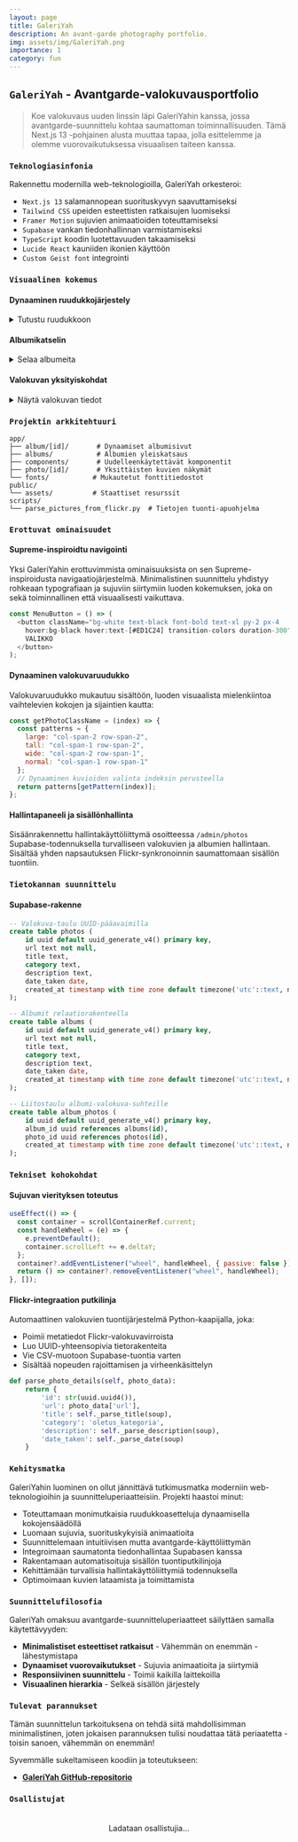 ```yaml
---
layout: page
title: GaleriYah
description: An avant-garde photography portfolio.
img: assets/img/GaleriYah.png
importance: 1
category: fun 
---
```


## `GaleriYah` - Avantgarde-valokuvausportfolio

> Koe valokuvaus uuden linssin läpi GaleriYahin kanssa, jossa avantgarde-suunnittelu kohtaa saumattoman toiminnallisuuden. Tämä Next.js 13 -pohjainen alusta muuttaa tapaa, jolla esittelemme ja olemme vuorovaikutuksessa visuaalisen taiteen kanssa.

### `Teknologiasinfonia`

Rakennettu modernilla web-teknologioilla, GaleriYah orkesteroi:
- `Next.js 13` salamannopean suorituskyvyn saavuttamiseksi
- `Tailwind CSS` upeiden esteettisten ratkaisujen luomiseksi
- `Framer Motion` sujuvien animaatioiden toteuttamiseksi
- `Supabase` vankan tiedonhallinnan varmistamiseksi
- `TypeScript` koodin luotettavuuden takaamiseksi
- `Lucide React` kauniiden ikonien käyttöön
- `Custom Geist font` integrointi

### `Visuaalinen kokemus`

#### Dynaaminen ruudukkojärjestely

<details>
    <summary>Tutustu ruudukkoon</summary>
    <div class="row justify-content-center">
        <div class="col-md-8">
            {% include figure.liquid path="assets/img/grid.jpg" title="Dynaaminen ruudukkojärjestely" class="img-fluid rounded z-depth-1" %}
        </div>
    </div>
    <div class="caption">
        Responsiivinen ruudukkojärjestelmä dynaamisella kokojen muutoksella ja elegantilla hover-efekteillä
    </div>
</details>

#### Albumikatselin

<details>
    <summary>Selaa albumeita</summary>
    <div class="row justify-content-center">
        <div class="col-md-8">
            {% include figure.liquid path="assets/img/albums.jpg" title="Albuminäkymä" class="img-fluid rounded z-depth-1" %}
        </div>
    </div>
    <div class="caption">
        Vaakasuunnassa vieritettävä albuminäkymä intuitiivisella hiiren rulla-navigoinnilla
    </div>
</details>

#### Valokuvan yksityiskohdat

<details>
    <summary>Näytä valokuvan tiedot</summary>
    <div class="row justify-content-center">
        <div class="col-md-8">
            {% include figure.liquid path="assets/img/photo.jpg" title="Valokuvan yksityiskohdat" class="img-fluid rounded z-depth-1" %}
        </div>
    </div>
    <div class="caption">
        Mukaansatempaava valokuvan katselukokemus metatiedoilla ja kuvauksilla
    </div>
</details>

### `Projektin arkkitehtuuri`

```
app/
├── album/[id]/       # Dynaamiset albumisivut
├── albums/           # Albumien yleiskatsaus
├── components/       # Uudelleenkäytettävät komponentit
├── photo/[id]/       # Yksittäisten kuvien näkymät
└── fonts/           # Mukautetut fonttitiedostot
public/
└── assets/          # Staattiset resurssit
scripts/
└── parse_pictures_from_flickr.py  # Tietojen tuonti-apuohjelma
```

### `Erottuvat ominaisuudet`

#### Supreme-inspiroidtu navigointi
Yksi GaleriYahin erottuvimmista ominaisuuksista on sen Supreme-inspiroidusta navigaatiojärjestelmä. Minimalistinen suunnittelu yhdistyy rohkeaan typografiaan ja sujuviin siirtymiin luoden kokemuksen, joka on sekä toiminnallinen että visuaalisesti vaikuttava.

```javascript
const MenuButton = () => (
  <button className="bg-white text-black font-bold text-xl py-2 px-4 
    hover:bg-black hover:text-[#ED1C24] transition-colors duration-300">
    VALIKKO
  </button>
);
```

#### Dynaaminen valokuvaruudukko
Valokuvaruudukko mukautuu sisältöön, luoden visuaalista mielenkiintoa vaihtelevien kokojen ja sijaintien kautta:

```javascript
const getPhotoClassName = (index) => {
  const patterns = {
    large: "col-span-2 row-span-2",
    tall: "col-span-1 row-span-2",
    wide: "col-span-2 row-span-1",
    normal: "col-span-1 row-span-1"
  };
  // Dynaaminen kuvioiden valinta indeksin perusteella
  return patterns[getPattern(index)];
};
```

#### Hallintapaneeli ja sisällönhallinta
Sisäänrakennettu hallintakäyttöliittymä osoitteessa `/admin/photos` Supabase-todennuksella turvalliseen valokuvien ja albumien hallintaan. Sisältää yhden napsautuksen Flickr-synkronoinnin saumattomaan sisällön tuontiin.

### `Tietokannan suunnittelu`

#### Supabase-rakenne
```sql
-- Valokuva-taulu UUID-pääavaimilla
create table photos (
    id uuid default uuid_generate_v4() primary key,
    url text not null,
    title text,
    category text,
    description text,
    date_taken date,
    created_at timestamp with time zone default timezone('utc'::text, now())
);

-- Albumit relaatiorakenteella
create table albums (
    id uuid default uuid_generate_v4() primary key,
    url text not null,
    title text,
    category text,
    description text,
    date_taken date,
    created_at timestamp with time zone default timezone('utc'::text, now())
);

-- Liitostaulu albumi-valokuva-suhteille
create table album_photos (
    id uuid default uuid_generate_v4() primary key,
    album_id uuid references albums(id),
    photo_id uuid references photos(id),
    created_at timestamp with time zone default timezone('utc'::text, now())
);
```

### `Tekniset kohokohdat`

#### Sujuvan vierityksen toteutus
```javascript
useEffect(() => {
  const container = scrollContainerRef.current;
  const handleWheel = (e) => {
    e.preventDefault();
    container.scrollLeft += e.deltaY;
  };
  container?.addEventListener("wheel", handleWheel, { passive: false });
  return () => container?.removeEventListener("wheel", handleWheel);
}, []);
```

#### Flickr-integraation putkilinja
Automaattinen valokuvien tuontijärjestelmä Python-kaapijalla, joka:
- Poimii metatiedot Flickr-valokuvavirroista
- Luo UUID-yhteensopivia tietorakenteita
- Vie CSV-muotoon Supabase-tuontia varten
- Sisältää nopeuden rajoittamisen ja virheenkäsittelyn

```python
def parse_photo_details(self, photo_data):
    return {
        'id': str(uuid.uuid4()),
        'url': photo_data['url'],
        'title': self._parse_title(soup),
        'category': 'oletus_kategoria',
        'description': self._parse_description(soup),
        'date_taken': self._parse_date(soup)
    }
```

### `Kehitysmatka`

GaleriYahin luominen on ollut jännittävä tutkimusmatka moderniin web-teknologioihin ja suunnitteluperiaatteisiin. Projekti haastoi minut:
- Toteuttamaan monimutkaisia ruudukkoasetteluja dynaamisella kokojensäädöllä
- Luomaan sujuvia, suorituskykyisiä animaatioita
- Suunnittelemaan intuitiivisen mutta avantgarde-käyttöliittymän
- Integroimaan saumatonta tiedonhallintaa Supabasen kanssa
- Rakentamaan automatisoituja sisällön tuontiputkilinjoja
- Kehittämään turvallisia hallintakäyttöliittymiä todennuksella
- Optimoimaan kuvien lataamista ja toimittamista

### `Suunnittelufilosofia`

GaleriYah omaksuu avantgarde-suunnitteluperiaatteet säilyttäen samalla käytettävyyden:
- **Minimalistiset esteettiset ratkaisut** - Vähemmän on enemmän -lähestymistapa
- **Dynaamiset vuorovaikutukset** - Sujuvia animaatioita ja siirtymiä
- **Responsiivinen suunnittelu** - Toimii kaikilla laittekoilla
- **Visuaalinen hierarkia** - Selkeä sisällön järjestely

### `Tulevat parannukset`

Tämän suunnittelun tarkoituksena on tehdä siitä mahdollisimman minimalistinen, joten jokaisen parannuksen tulisi noudattaa tätä periaatetta - toisin sanoen, vähemmän on enemmän!

Syvemmälle sukeltamiseen koodiin ja toteutukseen:
- **[GaleriYah GitHub-repositorio](https://github.com/andebugulin/galeriyah)**

### `Osallistujat`

<div id="contributors-list" style="display: flex; flex-wrap: wrap; justify-content: space-around; padding: 20px;">Ladataan osallistujia...</div>

<script>
  async function fetchContributors() {
    const url = 'https://api.github.com/repos/andebugulin/galeriyah/contributors';
    const response = await fetch(url);
    const contributors = await response.json();

    const contributorsHtml = contributors.map(contributor =>
      `<div class="contributor" style="margin: 10px; text-align: center;">
        <img src="${contributor.avatar_url}" alt="${contributor.login}" style="width: 100px; height: 100px; border-radius: 50%; display: block; margin: auto;">
        <p><a href="${contributor.html_url}" target="_blank">${contributor.login}</a></p>
      </div>`
    ).join('');

    document.getElementById('contributors-list').innerHTML = contributorsHtml;
  }

  fetchContributors();
</script>
